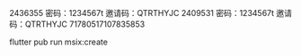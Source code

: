 2436355  密码：1234567t 邀请码：QTRTHYJC
2409531 密码：1234567t  邀请码：QTRTHYJC 71780517107835853


flutter pub run msix:create
